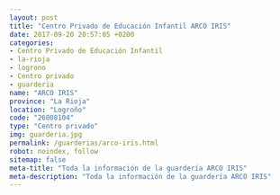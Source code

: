 ```yaml
---
layout: post
title: "Centro Privado de Educación Infantil ARCO IRIS"
date: 2017-09-20 20:57:05 +0200
categories:
- Centro Privado de Educación Infantil
- la-rioja
- logrono
- Centro privado
- guarderia
name: "ARCO IRIS"
province: "La Rioja"
location: "Logroño"
code: "26008104"
type: "Centro privado"
img: guarderia.jpg
permalink: /guarderias/arco-iris.html
robot: noindex, follow
sitemap: false
meta-title: "Toda la información de la guardería ARCO IRIS"
meta-description: "Toda la información de la guardería ARCO IRIS"
---
```


